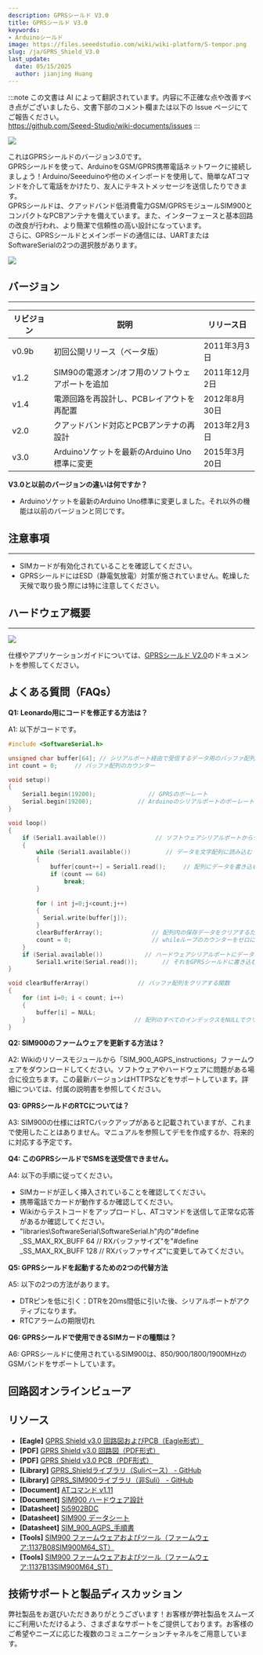 ```yaml
---
description: GPRSシールド V3.0
title: GPRSシールド V3.0
keywords:
- Arduinoシールド
image: https://files.seeedstudio.com/wiki/wiki-platform/S-tempor.png
slug: /ja/GPRS_Shield_V3.0
last_update:
  date: 05/15/2025
  author: jianjing Huang
---
```

:::note
この文書は AI によって翻訳されています。内容に不正確な点や改善すべき点がございましたら、文書下部のコメント欄または以下の Issue ページにてご報告ください。  
https://github.com/Seeed-Studio/wiki-documents/issues
:::

<!-- ---
name: GPRSシールド V3.0
category: シールド
bzurl: https://www.seeedstudio.com/GPRS-Shield-V3.0-p-2333.html
oldwikiname: GPRSシールド V3.0
prodimagename:
surveyurl: https://www.research.net/r/GPRS_Shield_V3
sku: 113030009
--- -->

![](https://files.seeedstudio.com/wiki/GPRS_Shield_V3.0/img/GPRS_Shield_V3.0_p1.jpg)

これはGPRSシールドのバージョン3.0です。  
GPRSシールドを使って、ArduinoをGSM/GPRS携帯電話ネットワークに接続しましょう！Arduino/Seeeduinoや他のメインボードを使用して、簡単なATコマンドを介して電話をかけたり、友人にテキストメッセージを送信したりできます。  
GPRSシールドは、クアッドバンド低消費電力GSM/GPRSモジュールSIM900とコンパクトなPCBアンテナを備えています。また、インターフェースと基本回路の改良が行われ、より簡潔で信頼性の高い設計になっています。  
さらに、GPRSシールドとメインボードの通信には、UARTまたはSoftwareSerialの2つの選択肢があります。

[![](https://files.seeedstudio.com/wiki/Seeed-WiKi/docs/images/300px-Get_One_Now_Banner-ragular.png)](https://www.seeedstudio.com/GPRS-Shield-V3.0-p-2333.html)

## バージョン

---
| リビジョン | 説明                                                         | リリース日      |
|------------|-------------------------------------------------------------|----------------|
| v0.9b      | 初回公開リリース（ベータ版）                                | 2011年3月3日   |
| v1.2       | SIM90の電源オン/オフ用のソフトウェアポートを追加            | 2011年12月2日  |
| v1.4       | 電源回路を再設計し、PCBレイアウトを再配置                   | 2012年8月30日  |
| v2.0       | クアッドバンド対応とPCBアンテナの再設計                     | 2013年2月3日   |
| v3.0       | Arduinoソケットを最新のArduino Uno標準に変更               | 2015年3月20日  |

**V3.0と以前のバージョンの違いは何ですか？**

- Arduinoソケットを最新のArduino Uno標準に変更しました。それ以外の機能は以前のバージョンと同じです。

## 注意事項

---
- SIMカードが有効化されていることを確認してください。
- GPRSシールドにはESD（静電気放電）対策が施されていません。乾燥した天候で取り扱う際には特に注意してください。

## ハードウェア概要

---
![](https://files.seeedstudio.com/wiki/GPRS_Shield_V3.0/img/Gprs_shield_v3_layout1.png)

仕様やアプリケーションガイドについては、[GPRSシールド V2.0](https://wiki.seeedstudio.com/GPRS_Shield_V2.0/)のドキュメントを参照してください。

## よくある質問（FAQs）

**Q1: Leonardo用にコードを修正する方法は？**

A1: 以下がコードです。

```cpp
#include <SoftwareSerial.h>

unsigned char buffer[64]; // シリアルポート経由で受信するデータ用のバッファ配列
int count = 0;     // バッファ配列のカウンター

void setup()
{
    Serial1.begin(19200);               // GPRSのボーレート
    Serial.begin(19200);             // Arduinoのシリアルポートのボーレート
}

void loop()
{
    if (Serial1.available())              // ソフトウェアシリアルポートからデータが来ている場合 ==> GPRSシールドからデータが来ている
    {
        while (Serial1.available())          // データを文字配列に読み込む
        {
            buffer[count++] = Serial1.read();     // 配列にデータを書き込む
            if (count == 64)
                break;
        }
    
        for ( int j=0;j<count;j++)
        {
          Serial.write(buffer[j]);
        }
        clearBufferArray();              // 配列内の保存データをクリアするためにclearBufferArray関数を呼び出す
        count = 0;                       // whileループのカウンターをゼロに設定
    }
    if (Serial.available())            // ハードウェアシリアルポートにデータがある場合 ==> PCまたはノートブックからデータが来ている
        Serial1.write(Serial.read());       // それをGPRSシールドに書き込む
}

void clearBufferArray()              // バッファ配列をクリアする関数
{
    for (int i=0; i < count; i++)
    {
        buffer[i] = NULL;
    }                               // 配列のすべてのインデックスをNULLでクリア
}
```

**Q2: SIM900のファームウェアを更新する方法は？**

A2: Wikiのリソースモジュールから「SIM_900_AGPS_instructions」ファームウェアをダウンロードしてください。ソフトウェアやハードウェアに問題がある場合に役立ちます。この最新バージョンはHTTPSなどをサポートしています。詳細については、付属の説明書を参照してください。

**Q3: GPRSシールドのRTCについては？**

A3: SIM900の仕様にはRTCバックアップがあると記載されていますが、これまで使用したことはありません。マニュアルを参照してデモを作成するか、将来的に対応する予定です。

**Q4: このGPRSシールドでSMSを送受信できません。**

A4: 以下の手順に従ってください。

- SIMカードが正しく挿入されていることを確認してください。
- 携帯電話でカードが動作するか確認してください。
- Wikiからテストコードをアップロードし、ATコマンドを送信して正常な応答があるか確認してください。
- "libraries\SoftwareSerial\SoftwareSerial.h"内の"#define _SS_MAX_RX_BUFF 64 // RXバッファサイズ"を"#define _SS_MAX_RX_BUFF 128 // RXバッファサイズ"に変更してみてください。

**Q5: GPRSシールドを起動するための2つの代替方法**

A5: 以下の2つの方法があります。

- DTRピンを低に引く：DTRを20ms間低に引いた後、シリアルポートがアクティブになります。
- RTCアラームの期限切れ

**Q6: GPRSシールドで使用できるSIMカードの種類は？**

A6: GPRSシールドに使用されているSIM900は、850/900/1800/1900MHzのGSMバンドをサポートしています。

## 回路図オンラインビューア

<div className="altium-ecad-viewer" data-project-src="https://files.seeedstudio.com/wiki/GPRS_Shield_V3.0/res/GPRS_Shield_V3.0_sch_pcb.zip" style={{borderRadius: '0px 0px 4px 4px', height: 500, borderStyle: 'solid', borderWidth: 1, borderColor: 'rgb(241, 241, 241)', overflow: 'hidden', maxWidth: 1280, maxHeight: 700, boxSizing: 'border-box'}}>
</div>

## リソース

- **[Eagle]** [GPRS Shield v3.0 回路図およびPCB（Eagle形式）](https://files.seeedstudio.com/wiki/GPRS_Shield_V3.0/res/GPRS_Shield_V3.0_sch_pcb.zip)
- **[PDF]** [GPRS Shield v3.0 回路図（PDF形式）](https://files.seeedstudio.com/wiki/GPRS_Shield_V3.0/res/GPRS_Shield_v3.0%20sch.pdf)
- **[PDF]** [GPRS Shield v3.0 PCB（PDF形式）](https://files.seeedstudio.com/wiki/GPRS_Shield_V3.0/res/GPRS%20Shield%20v3.0%20PCB.pdf)
- **[Library]** [GPRS_Shieldライブラリ（Suliベース） - GitHub](https://github.com/Seeed-Studio/GPRS_Shield_Suli)
- **[Library]** [GPRS_SIM900ライブラリ（非Suli） - GitHub](https://github.com/Seeed-Studio/GPRS_SIM900)
- **[Document]** [ATコマンド v1.11](https://files.seeedstudio.com/wiki/GPRS_Shield_V3.0/res/AT_Commands_v1.11.pdf)
- **[Document]** [SIM900 ハードウェア設計](https://files.seeedstudio.com/wiki/GPRS_Shield_V3.0/res/SIM900_HD_V1.05.pdf)
- **[Datasheet]** [Si5902BDC](http://www.vishay.com/docs/70415/si5902bd.pdf)
- **[Datasheet]** [SIM900 データシート](https://files.seeedstudio.com/wiki/GPRS_Shield_V3.0/res/SIM900datasheeet.zip)
- **[Datasheet]** [SIM_900_AGPS_手順書](https://files.seeedstudio.com/wiki/GPRS_Shield_V3.0/res/SIM_900_AGPS_instructions.zip)
- **[Tools]** [SIM900 ファームウェアおよびツール（ファームウェア:1137B08SIM900M64_ST）](https://files.seeedstudio.com/wiki/GPRS_Shield_V3.0/res/1137B08SIM900M64_ST.zip)
- **[Tools]** [SIM900 ファームウェアおよびツール（ファームウェア:1137B13SIM900M64_ST）](https://files.seeedstudio.com/wiki/GPRS_Shield_V3.0/res/1137B13SIM900M64_ST.zip)

## 技術サポートと製品ディスカッション

弊社製品をお選びいただきありがとうございます！お客様が弊社製品をスムーズにご利用いただけるよう、さまざまなサポートをご提供しております。お客様のご希望やニーズに応じた複数のコミュニケーションチャネルをご用意しています。

<div class="button_tech_support_container">
<a href="https://forum.seeedstudio.com/" class="button_forum"></a> 
<a href="https://www.seeedstudio.com/contacts" class="button_email"></a>
</div>

<div class="button_tech_support_container">
<a href="https://discord.gg/eWkprNDMU7" class="button_discord"></a> 
<a href="https://github.com/Seeed-Studio/wiki-documents/discussions/69" class="button_discussion"></a>
</div>